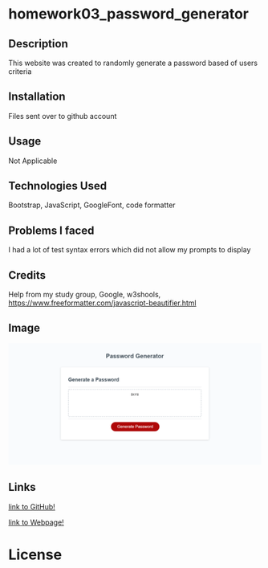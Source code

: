 # homework03_password_generator


## Description
This website was created to randomly generate a password based of users criteria

## Installation
Files sent over to github account 

## Usage
Not Applicable 

## Technologies Used

Bootstrap, JavaScript, GoogleFont, code formatter

## Problems I faced

I had a lot of test syntax errors which did not allow my prompts to display

## Credits

Help from my study group, Google, w3shools, https://www.freeformatter.com/javascript-beautifier.html


## Image
![image info](./assets/images/homework03_screengrab.png)

## Links
[link to GitHub!](https://github.com/ryanwit/homework03_password_generator)

[link to Webpage!](https://ryanwit.github.io/homework03_password_generator/)


# License